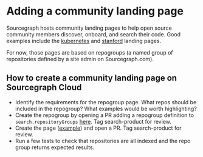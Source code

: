 # Adding a community landing page

Sourcegraph hosts community landing pages to help open source community members discover, onboard, and search their code. Good examples include the [kubernetes](https://sourcegraph.com/kubernetes) and [stanford](https://sourcegraph.com/stanford) landing pages.


 For now, those pages are based on repogroups (a named group of repositories defined by a site admin on Sourcegraph.com).

## How to create a community landing page on Sourcegraph Cloud

* Identify the requirements for the repogroup page. What repos should be included in the repogroup? What examples would be worth highlighting?
* Create the repogroup by opening a PR adding a repogroup definition to `search.repositoryGroups` [here](https://github.com/sourcegraph/deploy-sourcegraph-dot-com/blob/release/base/frontend/sourcegraph-frontend.ConfigMap.yaml#L47). Tag search-product for review.
* Create the page ([example](https://github.com/sourcegraph/sourcegraph/commit/576318e4dff2a3ecc8002ebea2b490b8ee99fc31)) and open a PR. Tag search-product for review.
* Run a few tests to check that repositories are all indexed and the repo group returns expected results.
